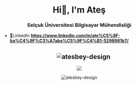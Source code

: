 <h1 align="center">Hi👋, I'm Ateş</h1>
<h3 align="center">Selçuk Üniversitesi Bilgisayar Mühendisliği</h3>

 
  
- 💬LinkedIn  **https://www.linkedin.com/in/ate%C5%9F-ba%C4%9F%C3%A7aba%C5%9F%C4%B1-5298981b7/**
  <br/>
  <h2 align="center">&nbsp;<img align="center" src="https://github-readme-stats.vercel.app/api?username=atesbey-design&show_icons=true&locale=en" alt="atesbey-design" />

<p align="center"> <img src="https://github-readme-stats.vercel.app/api/top-langs/?username=atesbey-design&layout=compact&theme=tokyonight" /> </p>


 
<p align="center"> <img src="https://komarev.com/ghpvc/?username=atesbey-design&label=Profile%20views&&theme=tokyonight" alt="atesbey-design" /> </p>




